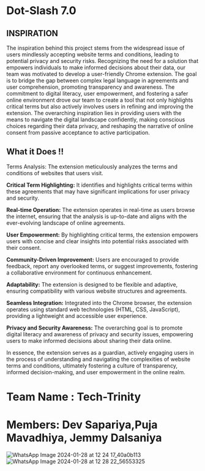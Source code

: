 
# Dot-Slash 7.0






## INSPIRATION


The inspiration behind this project stems from the widespread issue of users mindlessly accepting website terms and conditions, leading to potential privacy and security risks. Recognizing the need for a solution that empowers individuals to make informed decisions about their data, our team was motivated to develop a user-friendly Chrome extension. The goal is to bridge the gap between complex legal language in agreements and user comprehension, promoting transparency and awareness. The commitment to digital literacy, user empowerment, and fostering a safer online environment drove our team to create a tool that not only highlights critical terms but also actively involves users in refining and improving the extension. The overarching inspiration lies in providing users with the means to navigate the digital landscape confidently, making conscious choices regarding their data privacy, and reshaping the narrative of online consent from passive acceptance to active participation.



## What it Does !!

Terms Analysis: The extension meticulously analyzes the terms and conditions of websites that users visit.

**Critical Term Highlighting:** It identifies and highlights critical terms within these agreements that may have significant implications for user privacy and security.

**Real-time Operation:** The extension operates in real-time as users browse the internet, ensuring that the analysis is up-to-date and aligns with the ever-evolving landscape of online agreements.

**User Empowerment:** By highlighting critical terms, the extension empowers users with concise and clear insights into potential risks associated with their consent.

**Community-Driven Improvement:** Users are encouraged to provide feedback, report any overlooked terms, or suggest improvements, fostering a collaborative environment for continuous enhancement.

**Adaptability:** The extension is designed to be flexible and adaptive, ensuring compatibility with various website structures and agreements.

**Seamless Integration:** Integrated into the Chrome browser, the extension operates using standard web technologies (HTML, CSS, JavaScript), providing a lightweight and accessible user experience.

**Privacy and Security Awareness:** The overarching goal is to promote digital literacy and awareness of privacy and security issues, empowering users to make informed decisions about sharing their data online.

In essence, the extension serves as a guardian, actively engaging users in the process of understanding and navigating the complexities of website terms and conditions, ultimately fostering a culture of transparency, informed decision-making, and user empowerment in the online realm.

# Team Name : Tech-Trinity
# Members: Dev Sapariya,Puja Mavadhiya, Jemmy Dalsaniya

![WhatsApp Image 2024-01-28 at 12 24 17_40a0b113](https://github.com/pujamavadhiya/DotSlash-Tech-Trinity/assets/122553122/1f8bec0e-e6a9-4af4-b165-ef1c75ab7508)
![WhatsApp Image 2024-01-28 at 12 28 22_56553325](https://github.com/pujamavadhiya/DotSlash-Tech-Trinity/assets/122553122/86167e29-f209-4ff2-9d42-3f711d4b165d)


